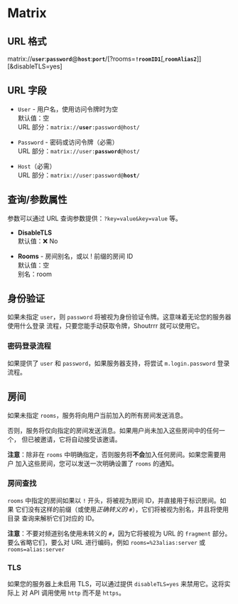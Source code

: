 # Matrix

## URL 格式

<span class="bk">matrix://**`user`**:**`password`**@**`host`**:**`port`**/[?rooms=**`!roomID1`**[,**`roomAlias2`**]][&disableTLS=yes]</span>

## URL 字段

- `User` - 用户名，使用访问令牌时为空<br>
  默认值：空<br>
  URL 部分：<code>matrix://<strong>user</strong>:password@host/</code>

- `Password` - 密码或访问令牌（必需）<br>
  URL 部分：<code>matrix://user:<strong>password</strong>@host/</code>

- `Host`（必需）<br>
  URL 部分：<code>matrix://user:password@<strong>host</strong>/</code>

## 查询/参数属性

参数可以通过 URL 查询参数提供：`?key=value&key=value` 等。

- **DisableTLS**<br>
  默认值：❌ No

- **Rooms** - 房间别名，或以 ! 前缀的房间 ID<br>
  默认值：空<br>
  别名：room

## 身份验证

如果未指定 `user`，则 `password` 将被视为身份验证令牌。这意味着无论您的服务器使用什么登录
流程，只要您能手动获取令牌，Shoutrrr 就可以使用它。

### 密码登录流程

如果提供了 `user` 和 `password`，如果服务器支持，将尝试 `m.login.password` 登录流程。

## 房间

如果未指定 `rooms`，服务将向用户当前加入的所有房间发送消息。

否则，服务将仅向指定的房间发送消息。如果用户尚未加入这些房间中的任何一个，
但已被邀请，它将自动接受该邀请。

**注意**：除非在 `rooms` 中明确指定，否则服务将**不会**加入任何房间。如果您需要用户
加入这些房间，您可以发送一次明确设置了 `rooms` 的通知。

### 房间查找

`rooms` 中指定的房间如果以 `!` 开头，将被视为房间 ID，并直接用于标识房间。如果
它们没有这样的前缀（或使用*正确转义的* `#`），它们将被视为别名，并且将使用目录
查询来解析它们对应的 ID。

**注意**：不要对频道别名使用未转义的 `#`，因为它将被视为 URL 的 `fragment` 部分。
要么省略它们，要么对 URL 进行编码，例如 `rooms=%23alias:server` 或 `rooms=alias:server`

### TLS

如果您的服务器上未启用 TLS，可以通过提供 `disableTLS=yes` 来禁用它。这将实际上
对 API 调用使用 `http` 而不是 `https`。
